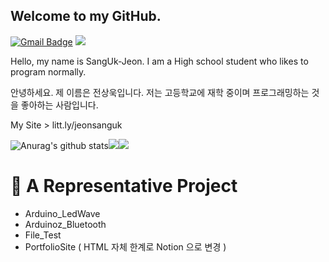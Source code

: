 ## Welcome to my GitHub.
[![Gmail Badge](https://img.shields.io/badge/Gmail-d14836?style=flat-square&logo=Gmail&logoColor=white&link=mailto:Jeonsanguk1217@naver.com)](mailto:Jeonsanguk17@naver.com)
![](https://img.shields.io/github/followers/SangUk-Jeon?style=plastic)                           

Hello, my name is SangUk-Jeon.
I am a High school student who likes to program normally.

안녕하세요. 제 이름은 전상욱입니다.
저는 고등학교에 재학 중이며 프로그래밍하는 것을 좋아하는 사람입니다.

My Site > litt.ly/jeonsanguk

![Anurag's github stats](https://github-readme-stats.vercel.app/api?username=SangUk-Jeon&show_icons=true&theme=dark)![](https://github.com/anuraghazra/github-readme-stats)![](https://github-readme-stats.vercel.app/api/top-langs/?username=SangUk-Jeon&langs_count=3show_icons=true&theme=dark)
  
  # 📘 A Representative Project
+ Arduino_LedWave
+ Arduinoz_Bluetooth
+ File_Test
+ PortfolioSite ( HTML 자체 한계로 Notion 으로 변경 )